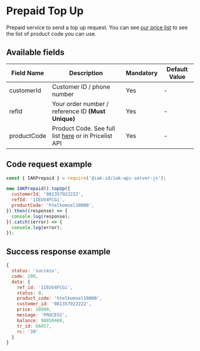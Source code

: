 # Prepaid Top Up
Prepaid service to send a top up request. You can see [our price list](#prepaid-price-list) to see the list of product code you can use.

## Available fields
| Field Name | Description | Mandatory | Default Value |
|---|---|---|---|
| customerId | Customer ID / phone number | Yes | - |
| refId | Your order number / reference ID **(Must Unique)** | Yes | - |
| productCode | Product Code. See full list [here](https://iak.id/webapp/pricelist) or in Pricelist API | Yes | - |

## Code request example
```js
const { IAKPrepaid } = require('@iak-id/iak-api-server-js');

new IAKPrepaid().topUp({
  customerId: '081357922222',
  refId: '1IEUV4FCGi',
  productCode: 'htelkomsel10000',
}).then((response) => {
  console.log(response);
}).catch((error) => {
  console.log(error);
});
```

## Success response example
```js
{
  status: 'success',
  code: 200,
  data: {
    ref_id: '1IEUV4FCGi',
    status: 0,
    product_code: 'htelkomsel10000',
    customer_id: '081357922222',
    price: 10900,
    message: 'PROCESS',
    balance: 98850460,
    tr_id: 66057,
    rc: '39'
  }
}
```